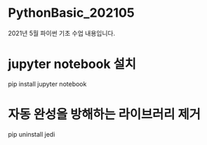 # PythonBasic_202105
2021년 5월 파이썬 기초 수업 내용입니다.
  
# jupyter notebook 설치  
pip install jupyter notebook

# 자동 완성을 방해하는 라이브러리 제거
pip uninstall jedi
